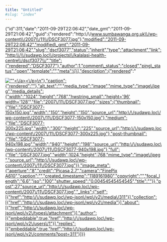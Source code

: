 ```yaml
---
title: "Untitled"
#slug: "index"
---
```


{"id":311,"date":"2011-09-29T22:06:42","date\_gmt":"2011-09-29T21:06:42","guid":{"rendered":"http:\\/\\/www.sumbawanga.org.uk\\/wp-content\\/2007\\/11\\/DSCF3077.jpg"},"modified":"2011-09-29T22:06:42","modified\_gmt":"2011-09-29T21:06:42","slug":"dscf3077","status":"inherit","type":"attachment","link":"http:\\/\\/sudawp.loc\\/projects\\/kalalasi-health-centre\\/dscf3077\\/","title":{"rendered":"DSCF3077"},"author":1,"comment\_status":"closed","ping\_status":"open","template":"","meta":\[\],"description":{"rendered":"

[![\"\"](\"http:\/\/sudawp.loc\/wp-content\/2007\/11\/DSCF3077-300x225.jpg\")<\\/a><\\/p>\\n"},"caption":{"rendered":""},"alt\_text":"","media\_type":"image","mime\_type":"image\\/jpeg","media\_details":{"width":"1024","height":"768","hwstring\_small":"height='96' width='128'","file":"2007\\/11\\/DSCF3077.jpg","sizes":{"thumbnail":{"file":"DSCF3077-150x150.jpg","width":"150","height":"150","source\_url":"http:\\/\\/sudawp.loc\\/wp-content\\/2007\\/11\\/DSCF3077-150x150.jpg"},"medium":{"file":"DSCF3077-300x225.jpg","width":"300","height":"225","source\_url":"http:\\/\\/sudawp.loc\\/wp-content\\/2007\\/11\\/DSCF3077-300x225.jpg"},"post-thumbnail":{"file":"DSCF3077-940x198.jpg","width":"940","height":"198","source\_url":"http:\\/\\/sudawp.loc\\/wp-content\\/2007\\/11\\/DSCF3077-940x198.jpg"},"full":{"file":"DSCF3077.jpg","width":1024,"height":768,"mime\_type":"image\\/jpeg","source\_url":"http:\\/\\/sudawp.loc\\/wp-content\\/2007\\/11\\/DSCF3077.jpg"}},"image\_meta":{"aperture":"8","credit":"Picasa 2.7","camera":"FinePix A610","caption":"","created\_timestamp":"1189161980","copyright":"","focal\_length":"6.6","iso":"100","shutter\_speed":"0.00454545454545","title":""}},"post":27,"source\_url":"http:\\/\\/sudawp.loc\\/wp-content\\/2007\\/11\\/DSCF3077.jpg","\_links":{"self":\[{"href":"http:\\/\\/sudawp.loc\\/wp-json\\/wp\\/v2\\/media\\/311"}\],"collection":\[{"href":"http:\\/\\/sudawp.loc\\/wp-json\\/wp\\/v2\\/media"}\],"about":\[{"href":"http:\\/\\/sudawp.loc\\/wp-json\\/wp\\/v2\\/types\\/attachment"}\],"author":\[{"embeddable":true,"href":"http:\\/\\/sudawp.loc\\/wp-json\\/wp\\/v2\\/users\\/1"}\],"replies":\[{"embeddable":true,"href":"http:\\/\\/sudawp.loc\\/wp-json\\/wp\\/v2\\/comments?post=311"}\]}}](http:\/\/sudawp.loc\/wp-content\/2007\/11\/DSCF3077.jpg)
